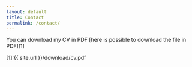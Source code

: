 ```yaml
---
layout: default
title: Contact
permalink: /contact/
---
```


You can download my CV in PDF [here is possible to download the file in PDF][1]

[1]:{{ site.url }}/download/cv.pdf